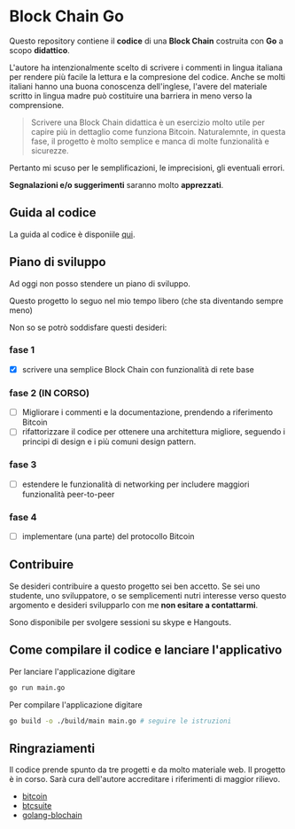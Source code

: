 # Block Chain Go

Questo repository contiene il **codice** di una **Block Chain** costruita con **Go** a scopo **didattico**.

L'autore ha intenzionalmente scelto di scrivere i commenti in lingua italiana
per rendere più facile la lettura e la compresione del codice.
Anche se molti italiani hanno una buona conoscenza dell'inglese,
l'avere del materiale scritto in lingua madre può costituire una barriera in meno verso la comprensione.

> Scrivere una Block Chain didattica è un esercizio molto utile per capire più in dettaglio come funziona Bitcoin.
> Naturalemnte, in questa fase, il progetto è molto semplice e manca di molte funzionalità e sicurezze.

Pertanto mi scuso per le semplificazioni, le imprecisioni, gli eventuali errori.

**Segnalazioni e/o suggerimenti** saranno molto **apprezzati**.

## Guida al codice

La guida al codice è disponiile [qui](./doc/guida-al-codice.md).

## Piano di sviluppo

Ad oggi non posso stendere un piano di sviluppo.

Questo progetto lo seguo nel mio tempo libero (che sta diventando sempre meno)

Non so se potrò soddisfare questi desideri:

### fase 1

- [x] scrivere una semplice Block Chain con funzionalità di rete base

### fase 2 (IN CORSO)

- [ ] Migliorare i commenti e la documentazione, prendendo a riferimento Bitcoin
- [ ] rifattorizzare il codice per ottenere una architettura migliore, seguendo i principi di design e i più comuni design pattern.

### fase 3

- [ ] estendere le funzionalità di networking per includere maggiori funzionalità peer-to-peer

### fase 4

- [ ] implementare (una parte) del protocollo Bitcoin

## Contribuire

Se desideri contribuire a questo progetto sei ben accetto.
Se sei uno studente, uno sviluppatore, o se semplicementi nutri interesse verso questo argomento
e desideri svilupparlo con me **non esitare a contattarmi**.

Sono disponibile per svolgere sessioni su skype e Hangouts. 

## Come compilare il codice e lanciare l'applicativo

Per lanciare l'applicazione digitare

```bash
go run main.go
```

Per compilare l'applicazione digitare

```bash
go build -o ./build/main main.go # seguire le istruzioni
```

## Ringraziamenti

Il codice prende spunto da tre progetti e da molto materiale web.
Il progetto è in corso. Sarà cura dell'autore accreditare i riferimenti di maggior rilievo. 

- [bitcoin](https://github.com/bitcoin/bitcoin)
- [btcsuite](https://github.com/btcsuite)
- [golang-blochain](https://github.com/tensor-programming/golang-blockchain)
